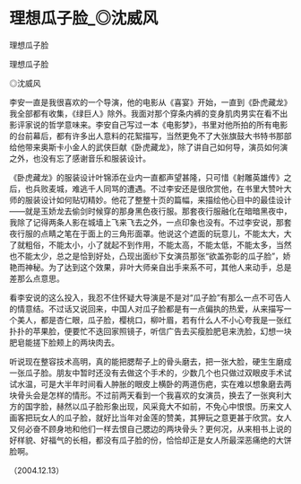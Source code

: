 # 理想瓜子脸_◎沈威风

理想瓜子脸

理想瓜子脸

◎沈威风

李安一直是我很喜欢的一个导演，他的电影从《喜宴》开始，一直到《卧虎藏龙》我全部都有收集，《绿巨人》除外。我面对那个穿条内裤的变身肌肉男实在看不出影评家说的哲学意味来。李安自己写过一本《电影梦》，书里对他所拍的所有电影的台前幕后，都有许多出人意料的花絮描写，当然更免不了大张旗鼓大书特书那部给他带来奥斯卡小金人的武侠巨献《卧虎藏龙》，除了讲自己如何导，演员如何演之外，也没有忘了感谢音乐和服装设计。

《卧虎藏龙》的服装设计叶锦添在业内一直都声望甚隆，只可惜《射雕英雄传》之后，也兵败麦城，难逃千人同骂的遭遇。不过李安还是很欣赏他，在书里大赞叶大师的服装设计如何贴切精妙。他花了整整十页的篇幅，来描绘他心目中的最佳设计——就是玉娇龙去偷剑时候穿的那身黑色夜行服。那套夜行服融化在暗暗黑夜中，我除了记得两条人影在城墙上飞来飞去之外，一点印象也没有。不过李安说，那套夜行服的点睛之笔在于面上的三角形面罩。他说这个遮面的玩意儿，不能太大，大了就粗俗，不能太小，小了就起不到作用，不能太高，不能太低，不能太多，当然也不能太少，总之是恰到好处，凸现出面纱下女演员那张“欲盖弥彰的瓜子脸”，娇艳而神秘。为了达到这个效果，非叶大师亲自出手来系不可，其他人来动手，总是差那么点意思。

看李安说的这么投入，我忍不住怀疑大导演是不是对“瓜子脸”有那么一点不可告人的情意结。不过话又说回来，中国人对瓜子脸都是有一点偏执的热爱，从来描写一个美人，都是杏仁眼，瓜子脸，樱桃口，柳叶眉，若有什么人不小心夸我是一张红扑扑的苹果脸，便要忙不迭回家照镜子，听信广告去买瘦脸肥皂来洗脸，幻想一块肥皂能搓下脸颊上的两块肉去。

听说现在整容技术高明，真的能把腮帮子上的骨头磨去，把一张大脸，硬生生磨成一张瓜子脸。朋友中暂时还没有去做这个手术的，少数几个也只做过双眼皮手术试试水温，可是大半年时间看人肿胀的眼皮上横卧的两道伤疤，实在难以想象磨去两块骨头会是怎样的情形。不过前两天看到一个我喜欢的女演员，换去了一张爽利大方的国字脸，赫然以瓜子脸形象出现，风采竟大不如前，不免心中恨恨。历来文人画客把玩女人的瓜子脸，就好比当年对金莲的赞美，其狎玩之意更甚于欣赏。女人又何必奋不顾身地和他们一样去恨自己腮边的两块骨头？更何况，从来相书上说的好样貌、好福气的长相，都没有瓜子脸的份，恰恰却正是女人所最深恶痛绝的大饼脸啊。

（2004.12.13）